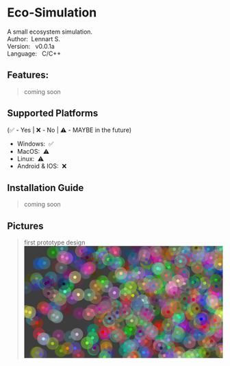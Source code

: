 # Eco-Simulation
A small ecosystem simulation.<br/>
Author:&nbsp;     Lennart S.<br/>
Version: &nbsp;   v0.0.1a<br/>
Language: &nbsp;  C/C++<br/>

## Features:
>  coming soon 

## Supported Platforms
(:white_check_mark: - Yes | :x: - No | :warning: - MAYBE in the future)
- Windows:&nbsp; :white_check_mark:
- MacOS:&nbsp; :warning:
- Linux:&nbsp; :warning:
- Android & IOS:&nbsp; :x:

## Installation Guide
>  coming soon 

## Pictures
> first prototype design
![Alt text](images/previewScreenshot.png?raw=false "Preview")
